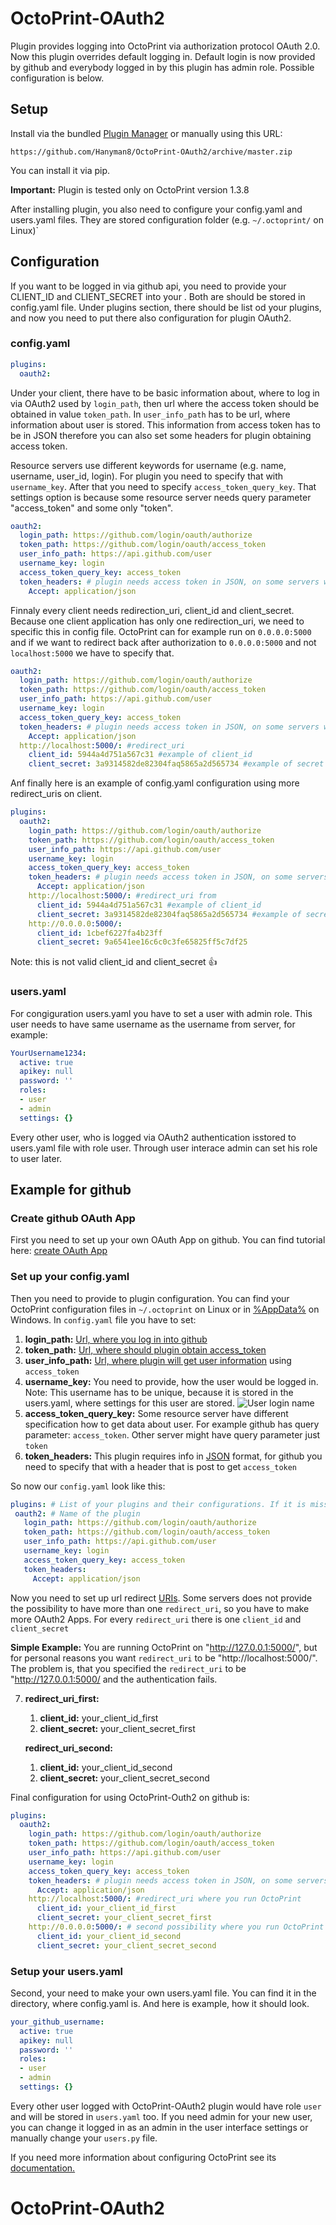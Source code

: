 # OctoPrint-OAuth2

Plugin provides logging into OctoPrint via authorization protocol OAuth 2.0. Now this plugin overrides default logging in.
Default login is now provided by github and everybody logged in by this plugin has admin role. Possible configuration is below. 

## Setup

Install via the bundled [Plugin Manager](http://docs.octoprint.org/en/master/bundledplugins/pluginmanager.html)
or manually using this URL:

    https://github.com/Hanyman8/OctoPrint-OAuth2/archive/master.zip

You can install it via pip.

**Important:** Plugin is tested only on OctoPrint version 1.3.8

After installing plugin, you also need to configure your config.yaml and users.yaml
files. They are stored configuration folder (e.g. `~/.octoprint/` on Linux)`

## Configuration

If you want to be logged in via github api, you need to provide your
CLIENT_ID and CLIENT_SECRET into your .
Both are should be stored in config.yaml file. Under plugins section,
there should be list od your plugins, and now you need to put there
also configuration for plugin OAuth2.

### config.yaml

```yaml
plugins:
  oauth2:
```

Under your client, there have to be basic information about,
where to log in via OAuth2 used by `login_path`, then url where
the access token should be obtained in value `token_path`.  In `user_info_path`
has to be url, where information about user is stored. This information
from access token has to be in JSON therefore you can also set some headers for
plugin obtaining access token.

Resource servers use different keywords for username (e.g. name, username, user_id, login).
For plugin you need to specify that with `username_key`. After that you need to specify `access_token_query_key`.
That settings option is because some resource server needs query parameter "access_token" and some only "token".

```yaml
oauth2:
  login_path: https://github.com/login/oauth/authorize
  token_path: https://github.com/login/oauth/access_token
  user_info_path: https://api.github.com/user
  username_key: login
  access_token_query_key: access_token
  token_headers: # plugin needs access token in JSON, on some servers we need to configure it.
    Accept: application/json
```
Finnaly every client needs redirection_uri, client_id and client_secret.
Because one client application has only one redirection_uri, we need to specific
this in config file. OctoPrint can for example run on `0.0.0.0:5000` and
if we want to redirect back after authorization to `0.0.0.0:5000` and
not `localhost:5000` we have to specify that.

```yaml
oauth2:
  login_path: https://github.com/login/oauth/authorize
  token_path: https://github.com/login/oauth/access_token
  user_info_path: https://api.github.com/user
  username_key: login
  access_token_query_key: access_token
  token_headers: # plugin needs access token in JSON, on some servers we need to configure it.
    Accept: application/json
  http://localhost:5000/: #redirect_uri
    client_id: 5944a4d751a567c31 #example of client_id
    client_secret: 3a9314582de82304faq5865a2d565734 #example of secret
```

Anf finally here is an example of config.yaml configuration using more redirect_uris
on client.
```yaml
plugins:
  oauth2:
    login_path: https://github.com/login/oauth/authorize
    token_path: https://github.com/login/oauth/access_token
    user_info_path: https://api.github.com/user
    username_key: login
    access_token_query_key: access_token
    token_headers: # plugin needs access token in JSON, on some servers we need to configure it.
      Accept: application/json
    http://localhost:5000/: #redirect_uri from
      client_id: 5944a4d751a567c31 #example of client_id
      client_secret: 3a9314582de82304faq5865a2d565734 #example of secret
    http://0.0.0.0:5000/:
      client_id: 1cbef6227fa4b23ff
      client_secret: 9a6541ee16c6c0c3fe65825ff5c7df25
```
Note: this is not valid client_id and client_secret :+1:

### users.yaml

For congiguration users.yaml you have to set a user with admin role.
This user needs to have same username as the username from server, for example:
```yaml 
YourUsername1234:
  active: true
  apikey: null
  password: ''
  roles:
  - user
  - admin
  settings: {}
```
Every other user, who is logged via OAuth2 authentication isstored to users.yaml
file with role user. Through user interace admin can set his role to user later.

## Example for github
### Create github OAuth App
First you need to set up your own OAuth App on github.
You can find tutorial here: [create OAuth App](https://developer.github.com/apps/building-oauth-apps/creating-an-oauth-app/) 

### Set up your config.yaml
Then you need to provide to plugin configuration. You can find your OctoPrint configuration files in `~/.octoprint` on Linux
or in [%AppData%](https://www.howtogeek.com/318177/what-is-the-appdata-folder-in-windows/) on Windows. In `config.yaml` file you have to set:
 1. **login_path:** [Url, where you log in into github](https://developer.github.com/apps/building-oauth-apps/authorization-options-for-oauth-apps/#1-users-are-redirected-to-request-their-github-identity)
 2. **token_path:** [Url, where should plugin obtain access_token](https://developer.github.com/apps/building-oauth-apps/authorization-options-for-oauth-apps/#2-users-are-redirected-back-to-your-site-by-github)
 3. **user_info_path:** [Url, where plugin will get user information](https://developer.github.com/apps/building-oauth-apps/authorization-options-for-oauth-apps/#3-use-the-access-token-to-access-the-api) using `access_token`
 4. **username_key:** You need to provide, how the user would be logged in. Note: This username has to be unique,
 because it is stored in the users.yaml, where settings for this user are stored.
 ![User login name](user_info_github.png)
 5. **access_token_query_key:** Some resource server have different specification how to get data about user.
 For example github has query parameter: `access_token`. Other server might have query parameter just `token`
 6. **token_headers:** This plugin requires info in [JSON](https://en.wikipedia.org/wiki/JSON) format,
 for github you need to specify that with a header that is post to get `access_token`
 
 So now our `config.yaml` look like this:
 ```yaml
plugins: # List of your plugins and their configurations. If it is missing, add it too   
  oauth2: # Name of the plugin
    login_path: https://github.com/login/oauth/authorize
    token_path: https://github.com/login/oauth/access_token
    user_info_path: https://api.github.com/user
    username_key: login
    access_token_query_key: access_token
    token_headers:
      Accept: application/json
```
Now you need to set up url redirect [URIs](https://en.wikipedia.org/wiki/Uniform_Resource_Identifier). Some servers does not 
provide the possibility to have more than one `redirect_uri`, so you have to
make more OAuth2 Apps. For every `redirect_uri` there is one `client_id` and `client_secret`

**Simple Example:** You are running OctoPrint on "http://127.0.0.1:5000/", but
for personal reasons you want `redirect_uri` to be "http://localhost:5000/".
The problem is, that you specified the `redirect_uri` to be "http://127.0.0.1:5000/
 and the authentication fails.

 7. **redirect_uri_first:**
    1. **client_id:** your_client_id_first
    2. **client_secret:** your_client_secret_first
    
    **redirect_uri_second:**
    1. **client_id:** your_client_id_second
    2. **client_secret:** your_client_secret_second

Final configuration for using OctoPrint-Outh2 on github is:
```yaml
plugins:
  oauth2:
    login_path: https://github.com/login/oauth/authorize
    token_path: https://github.com/login/oauth/access_token
    user_info_path: https://api.github.com/user
    username_key: login
    access_token_query_key: access_token
    token_headers: # plugin needs access token in JSON, on some servers we need to configure it.
      Accept: application/json
    http://localhost:5000/: #redirect_uri where you run OctoPrint
      client_id: your_client_id_first 
      client_secret: your_client_secret_first 
    http://0.0.0.0:5000/: # second possibility where you run OctoPrint with different client_id and client_secret
      client_id: your_client_id_second
      client_secret: your_client_secret_second
```

### Setup your users.yaml

Second, your need to make your own users.yaml file. You can find it in the directory, where config.yaml is.
And here is example, how it should look.

```yaml 
your_github_username:
  active: true
  apikey: null
  password: ''
  roles:
  - user
  - admin
  settings: {}
```
Every other user logged with OctoPrint-OAuth2 plugin would have role `user` and will be stored in `users.yaml` too.
If you need admin for your new user, you can change it logged in as an admin in the user interface settings or
manually change your `users.py` file.

If you need more information about configuring OctoPrint see its [documentation.](http://docs.octoprint.org/en/master/configuration/index.html)


# OctoPrint-OAuth2
